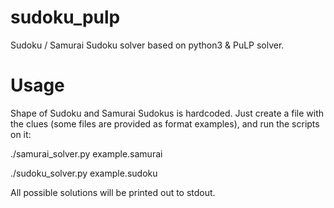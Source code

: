# sudoku_pulp
Sudoku / Samurai Sudoku solver based on python3 &amp; PuLP solver.


# Usage

Shape of Sudoku and Samurai Sudokus is hardcoded. Just create a file with the clues (some files are provided as format examples), and run the scripts on it:

./samurai_solver.py example.samurai

./sudoku_solver.py example.sudoku

All possible solutions will be printed out to stdout.

